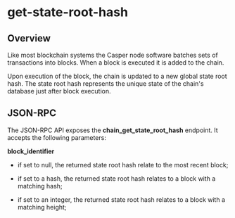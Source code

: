 # get-state-root-hash

## Overview

Like most blockchain systems the Casper node software batches sets of transactions into blocks.  When a block is executed it is added to the chain.  

Upon execution of the block, the chain is updated to a new global state root hash.  The state root hash represents the unique state of the chain's database just after block execution.

## JSON-RPC

The JSON-RPC API exposes the **chain_get_state_root_hash** endpoint.  It accepts the following parameters:

**block_identifier**

- if set to null, the returned state root hash relate to the most recent block;

- if set to a hash, the returned state root hash relates to a block with a matching hash;

- if set to an integer, the returned state root hash relates to a block with a matching height;